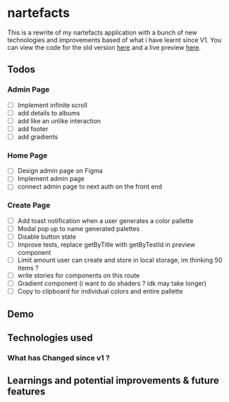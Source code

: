 # nartefacts

This is a rewrite of my nartefacts application with a bunch of new technologies and improvements based of what i have learnt since V1. You can view the code for the old version [here](https://github.com/KXLAA/nartefacts-js) and a live preview [here](https://nartefacts.vercel.app/).

## Todos

### Admin Page

- [ ] Implement infinite scroll
- [ ] add details to albums
- [ ] add like an unlike interaction
- [ ] add footer
- [ ] add gradients

### Home Page

- [ ] Design admin page on Figma
- [ ] Implement admin page
- [ ] connect admin page to next auth on the front end

### Create Page

- [ ] Add toast notification when a user generates a color pallette
- [ ] Modal pop up to name generated palettes
- [ ] Disable button state
- [ ] Improve tests, replace getByTitle with getByTestId in preview component
- [ ] Limit amount user can create and store in local storage, im thinking 50 items ?
- [ ] write stories for components on this route
- [ ] Gradient component (i want to do shaders ? idk may take longer)
- [ ] Copy to clipboard for individual colors and entire pallette

## Demo

<!-- <p align="center">
  <img height="300" src="https://media.giphy.com/media/WXraj8aJHXUP7kRDbJ/giphy.gif" />
</p> -->

<!-- Local Storage
https://github.com/pmndrs/zustand/issues/245#issue-749551108
https://github.com/pmndrs/zustand/pull/248 -->

## Technologies used

### What has Changed since v1 ?

## Learnings and potential improvements & future features

<!-- https://github.com/vercel/next.js/tree/canary/examples/with-apollo -->
<!-- https://medium.com/@zhamdi/server-side-rendering-ssr-using-apollo-and-next-js-ac0b2e3ea461 -->
<!-- https://github.com/apollographql/apollo-client/issues/3130#issuecomment-478409066 -->
<!--
https://stackoverflow.com/questions/57472440/how-do-i-correctly-type-the-apollo-client-defaultoptions
Execute the following command to create your project:

```bash
npx create-next-app -e https://github.com/helderburato/nextjs-boilerplate

# or

yarn create next-app -e https://github.com/helderburato/nextjs-boilerplate
```

## Getting Started

First, run the development server:

```bash
npm run dev
# or
yarn dev
```

Open [http://localhost:3000](http://localhost:3000) with your browser to see the result.

You can start editing the page by modifying `pages/index.js`. The page auto-updates as you edit the file.

[API routes](https://nextjs.org/docs/api-routes/introduction) can be accessed on [http://localhost:3000/api/hello](http://localhost:3000/api/hello). This endpoint can be edited in `pages/api/hello.js`.

The `pages/api` directory is mapped to `/api/*`. Files in this directory are treated as [API routes](https://nextjs.org/docs/api-routes/introduction) instead of React pages.

## Learn More

To learn more about Next.js, take a look at the following resources:

- [Next.js Documentation](https://nextjs.org/docs) - learn about Next.js features and API.
- [Learn Next.js](https://nextjs.org/learn) - an interactive Next.js tutorial.

You can check out [the Next.js GitHub repository](https://github.com/vercel/next.js/) - your feedback and contributions are welcome!

## Deploy on Vercel

The easiest way to deploy your Next.js app is to use the [Vercel Platform](https://vercel.com/import?utm_medium=default-template&filter=next.js&utm_source=create-next-app&utm_campaign=create-next-app-readme) from the creators of Next.js.

Check out our [Next.js deployment documentation](https://nextjs.org/docs/deployment) for more details. -->
